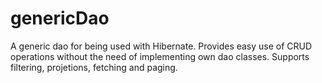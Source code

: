 genericDao
==========

A generic dao for being used with Hibernate. Provides easy use of CRUD operations without the need of implementing own dao classes. Supports filtering, projetions, fetching and paging.
